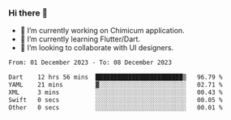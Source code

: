 ### Hi there 👋

<!--
**devcat37/devcat37** is a ✨ _special_ ✨ repository because its `README.md` (this file) appears on your GitHub profile.-->


- 🔭 I’m currently working on Chimicum application.
- 🌱 I’m currently learning Flutter/Dart.
- 👯 I’m looking to collaborate with UI designers.
<!-- - 🤔 I’m looking for help with ... -->

<!--START_SECTION:waka-->

```txt
From: 01 December 2023 - To: 08 December 2023

Dart    12 hrs 56 mins  ████████████████████████▒   96.79 %
YAML    21 mins         ▓░░░░░░░░░░░░░░░░░░░░░░░░   02.71 %
XML     3 mins          ░░░░░░░░░░░░░░░░░░░░░░░░░   00.43 %
Swift   0 secs          ░░░░░░░░░░░░░░░░░░░░░░░░░   00.05 %
Other   0 secs          ░░░░░░░░░░░░░░░░░░░░░░░░░   00.01 %
```

<!--END_SECTION:waka-->
